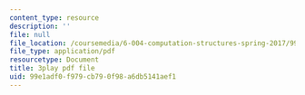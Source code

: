 ```yaml
---
content_type: resource
description: ''
file: null
file_location: /coursemedia/6-004-computation-structures-spring-2017/99e1adf0f979cb790f98a6db5141aef1_luHnuoDkAtU.pdf
file_type: application/pdf
resourcetype: Document
title: 3play pdf file
uid: 99e1adf0-f979-cb79-0f98-a6db5141aef1
---
```

